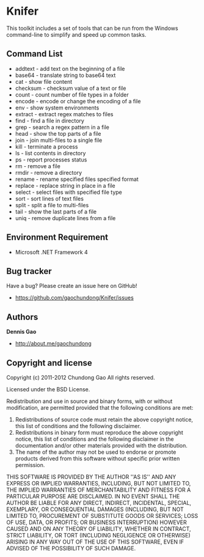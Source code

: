Knifer
======

This toolkit includes a set of tools that can be run from the Windows command-line to simplify and speed up common tasks.


Command List
-----------------------

+ addtext 	- add text on the beginning of a file
+ base64 	- translate string to base64 text
+ cat	 	- show file content
+ checksum 	- checksum value of a text or file
+ count 	- count number of file types in a folder
+ encode 	- encode or change the encoding of a file
+ env 		- show system environments
+ extract 	- extract regex matches to files
+ find 		- find a file in directory
+ grep 		- search a regex pattern in a file
+ head 		- show the top parts of a file
+ join 		- join multi-files to a single file
+ kill		- terminate a process
+ ls		- list contents in directory
+ ps		- report processes status
+ rm 		- remove a file
+ rmdir		- remove a directory
+ rename 	- rename specified files specified format
+ replace 	- replace string in place in a file
+ select 	- select files with specified file type
+ sort 		- sort lines of text files
+ split 	- split a file to multi-files
+ tail 		- show the last parts of a file
+ uniq 		- remove duplicate lines from a file


Environment Requirement
-----------------------

+ Microsoft .NET Framework 4

Bug tracker
-----------

Have a bug? Please create an issue here on GitHub!

+ https://github.com/gaochundong/Knifer/issues


Authors
-------

**Dennis Gao** 

+ http://about.me/gaochundong


Copyright and license
---------------------

Copyright (c) 2011-2012 Chundong Gao
All rights reserved.

Licensed under the BSD License.

Redistribution and use in source and binary forms, with or without
modification, are permitted provided that the following conditions
are met:
1. Redistributions of source code must retain the above copyright
   notice, this list of conditions and the following disclaimer.
2. Redistributions in binary form must reproduce the above copyright
   notice, this list of conditions and the following disclaimer in the
   documentation and/or other materials provided with the distribution.
3. The name of the author may not be used to endorse or promote products
   derived from this software without specific prior written permission.

THIS SOFTWARE IS PROVIDED BY THE AUTHOR ''AS IS'' AND ANY EXPRESS OR
IMPLIED WARRANTIES, INCLUDING, BUT NOT LIMITED TO, THE IMPLIED WARRANTIES
OF MERCHANTABILITY AND FITNESS FOR A PARTICULAR PURPOSE ARE DISCLAIMED.
IN NO EVENT SHALL THE AUTHOR BE LIABLE FOR ANY DIRECT, INDIRECT,
INCIDENTAL, SPECIAL, EXEMPLARY, OR CONSEQUENTIAL DAMAGES (INCLUDING, BUT
NOT LIMITED TO, PROCUREMENT OF SUBSTITUTE GOODS OR SERVICES; LOSS OF USE,
DATA, OR PROFITS; OR BUSINESS INTERRUPTION) HOWEVER CAUSED AND ON ANY
THEORY OF LIABILITY, WHETHER IN CONTRACT, STRICT LIABILITY, OR TORT
(INCLUDING NEGLIGENCE OR OTHERWISE) ARISING IN ANY WAY OUT OF THE USE OF
THIS SOFTWARE, EVEN IF ADVISED OF THE POSSIBILITY OF SUCH DAMAGE.
